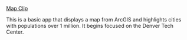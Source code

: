 [Map Clip](https://share.getcloudapp.com/2NuWkjBw)


This is a basic app that displays a map from ArcGIS and highlights cities with populations over 1 million. 
It begins focused on the Denver Tech Center.
